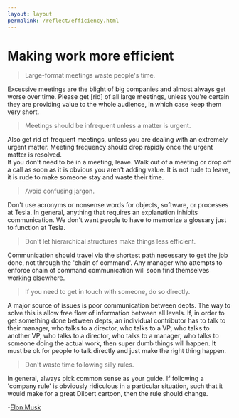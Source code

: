 ```yaml
---
layout: layout
permalink: /reflect/efficiency.html
---
```


# Making work more efficient

> Large-format meetings waste people's time.

Excessive meetings are the blight of big companies and almost always get worse over time. Please get [rid] of all large meetings, unless you're certain they are providing value to the whole audience, in which case keep them very short.  

> Meetings should be infrequent unless a matter is urgent.  

Also get rid of frequent meetings, unless you are dealing with an extremely urgent matter. Meeting frequency should drop rapidly once the urgent matter is resolved.   
If you don't need to be in a meeting, leave. Walk out of a meeting or drop off a call as soon as it is obvious you aren't adding value. It is not rude to leave, it is rude to make someone stay and waste their time.   

> Avoid confusing jargon.  

Don't use acronyms or nonsense words for objects, software, or processes at Tesla. In general, anything that requires an explanation inhibits communication. We don't want people to have to memorize a glossary just to function at Tesla.   

> Don't let hierarchical structures make things less efficient.  

Communication should travel via the shortest path necessary to get the job done, not through the 'chain of command'. Any manager who attempts to enforce chain of command communication will soon find themselves working elsewhere.   

> If you need to get in touch with someone, do so directly.  

A major source of issues is poor communication between depts. The way to solve this is allow free flow of information between all levels. If, in order to get something done between depts, an individual contributor has to talk to their manager, who talks to a director, who talks to a VP, who talks to another VP, who talks to a director, who talks to a manager, who talks to someone doing the actual work, then super dumb things will happen. It must be ok for people to talk directly and just make the right thing happen.  

> Don't waste time following silly rules.  

In general, always pick common sense as your guide. If following a 'company rule' is obviously ridiculous in a particular situation, such that it would make for a great Dilbert cartoon, then the rule should change.  

-[Elon Musk](https://en.wikipedia.org/wiki/Elon_Musk)

